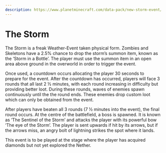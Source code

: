 ```yaml
---
description: https://www.planetminecraft.com/data-pack/new-storm-event/
---
```


# The Storm

The Storm is a freak Weather-Event taken physical form. Zombies and Skeletons have a 2.5% chance to drop the storm’s summon item, known as the ‘Storm in a Bottle’. The player must use the summon item in an open area above ground in the overworld in order to trigger the event.

Once used, a countdown occurs allocating the player 30 seconds to prepare for the event. After the countdown has occurred, players will face 3 rounds that all last 2 ½ minutes, with each round increasing in difficulty but providing better loot. During these rounds, waves of enemies spawn continuously until the the round ends. These enemies drop custom loot which can only be obtained from the event.

After players have beaten all 3 rounds (7 ½ minutes into the event), the final round occurs. At the centre of the battlefield, a boss is spawned. It is known as ‘The Sentinel of the Storm’ and attacks the player with its powerful bow ‘The eye of the Storm’. The player is sent upwards if hit by its arrows, but if the arrows miss, an angry bolt of lightning strikes the spot where it lands.

This event is to be played at the stage where the player has acquired diamonds but not yet explored the Nether.
